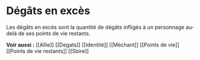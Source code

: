 # Dégâts en excès
Les dégâts en excès sont la quantité de dégâts infligés à un personnage au-delà de ses points de vie restants.

**Voir aussi :**
[[Allie]]
[[Degats]]
[[Identité]]
[[Méchant]]
[[Points de vie]]
[[Points de vie restants]]
[[Sbire]]